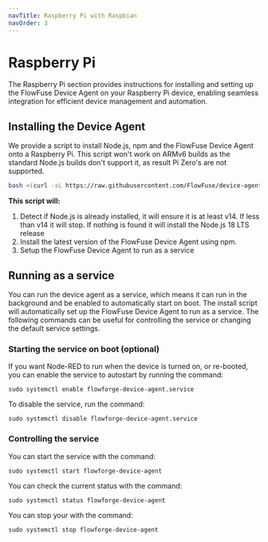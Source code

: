 ```yaml
---
navTitle: Raspberry Pi with Raspbian
navOrder: 3
---
```

# Raspberry Pi

The Raspberry Pi section provides instructions for installing and setting up the FlowFuse Device Agent on your Raspberry Pi device, enabling seamless integration for efficient device management and automation.
## Installing the Device Agent

We provide a script to install Node.js, npm and the FlowFuse Device Agent onto a Raspberry Pi. This script won't work on ARMv6 builds as the standard Node.js builds don't support it, as result Pi Zero's are not supported.


```sh
bash <(curl -sL https://raw.githubusercontent.com/FlowFuse/device-agent/main/service/raspbian-install-device-agent.sh)
```

**This script will:**

1. Detect if Node.js is already installed, it will ensure it is at least v14. If less than v14 it will stop. If nothing is found it will install the Node.js 18 LTS release 
2. Install the latest version of the FlowFuse Device Agent using npm.
3. Setup the FlowFuse Device Agent to run as a service

## Running as a service

You can run the device agent as a service, which means it can run in the background and be enabled to automatically start on boot. The install script will automatically set up the FlowFuse Device Agent to run as a service. The following commands can be useful for controlling the service or changing the default service settings.

### Starting the service on boot (optional)

If you want Node-RED to run when the device is turned on, or re-booted, you can enable the service to autostart by running the command:

```sudo systemctl enable flowforge-device-agent.service```

To disable the service, run the command:

```sudo systemctl disable flowforge-device-agent.service```

### Controlling the service

You can start the service with the command:

```sudo systemctl start flowforge-device-agent```

You can check the current status with the command:

```sudo systemctl status flowforge-device-agent```

You can stop your with the command:

```sudo systemctl stop flowforge-device-agent```